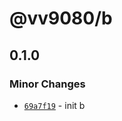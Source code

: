 # @vv9080/b

## 0.1.0

### Minor Changes

- [`69a7f19`](https://github.com/GOGOGOSIR/changeset-demo/commit/69a7f198027b0f3a669c64e76b239196e803fec1) - init b

